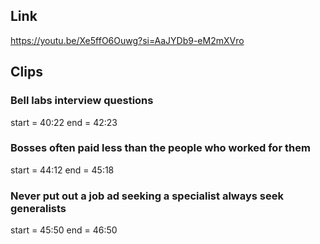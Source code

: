 ## Link
https://youtu.be/Xe5ffO6Ouwg?si=AaJYDb9-eM2mXVro

## Clips

### Bell labs interview questions
start = 40:22
end = 42:23

### Bosses often paid less than the people who worked for them
start = 44:12
end = 45:18

### Never put out a job ad seeking a specialist always seek generalists
start = 45:50
end = 46:50
